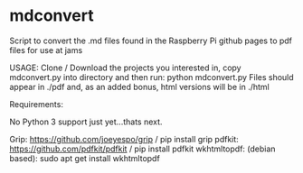 # mdconvert
Script to convert the .md files found in the Raspberry Pi github pages to pdf files for use at jams

USAGE: Clone / Download the projects you interested in, copy mdconvert.py into directory and then run: python mdconvert.py
       Files should appear in ./pdf and, as an added bonus, html versions will be in ./html      
 
Requirements:

No Python 3 support just yet...thats next.

Grip: https://github.com/joeyespo/grip / pip install grip
pdfkit: https://github.com/pdfkit/pdfkit / pip install pdfkit
wkhtmltopdf: (debian based): sudo apt get install wkhtmltopdf

